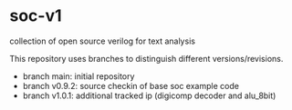# soc-v1

collection of open source verilog for text analysis

This repository uses branches to distinguish different versions/revisions.

  - branch main:    initial repository
  - branch v0.9.2:  source checkin of base soc example code
  - branch v1.0.1:  additional tracked ip (digicomp decoder and alu_8bit)

